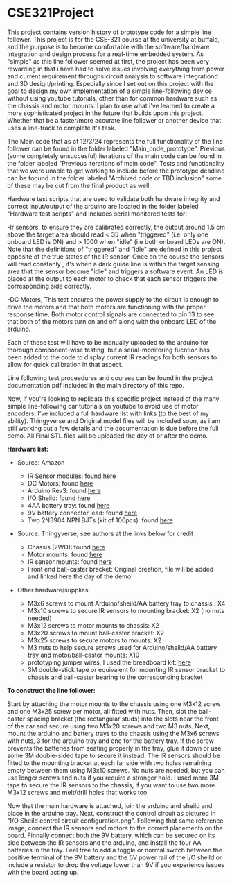 # CSE321Project
This project contains version history of prototype code for a simple line follower. This project is for the CSE-321 course at the university at buffalo, and the purpose is to become comfortable with the software/hardware integration and design process for a real-time embedded system. As "simple" as this line follower seemed at first, the project has been very rewarding in that i have had to solve issues involving everything from power and current requirement throughs circuit analysis to software integrationd and 3D design/printing. Especially since I set out on this project with the goal to design my own implementation of a simple line-following device without using youtube tutorials, other than for common hardware such as the chassis and motor mounts. I plan to use what i've learned to create a more sophisticated project in the future that builds upon this project. Whether that be a faster/more accurate line follower or another device that uses a line-track to complete it's task. 

The Main code that as of 12/3/24 represents the full functionality of the line follower can be found in the folder labeled "Main_code_prototype". Previous (some completely unsuccesful) iterations of the main code can be found in the folder labeled "Previous iterations of main code". Tests and functionality that we were unable to get working to include before the prototype deadline can be foound in the folder labeled "Archived code or TBD inclusion" some of these may be cut from the final product as well.

Hardware test scripts that are used to validate both hardware integrity and correct input/output of the arduino are located in the folder labeled "Hardware test scripts" and includes serial monitored tests for:

-Ir sensors, to ensure they are calibrated correctly, the output around 1.5 cm above the target area should read < 35 when "triggered" (i.e. only one onboard LED is ON) and > 1000 when "idle" (i.e both onboard LEDs are ON). Note that the definitions of "triggered" and "idle" are defined in this project opposite of the true states of the IR sensor. Once on the course the sensors will read constanly , it's when a dark guide line is within the target sensing area that the sensor become "idle" and triggers a software event. An LED is placed at the output to each motor to check that each sensor triggers the corresponding side correctly.

-DC Motors, This test ensures the power supply to the circuit is enough to drive the motors and that both motors are functioning with the proper response time. Both motor control signals are connected to pin 13 to see that both of the motors turn on and off along with the onboard LED of the arduino.

Each of these test will have to be manually uploaded to the arduino for thorough component-wise testing, but a serial-monitoring fucntion has been added to the code to display current IR readings for both sensors to allow for quick calibration in that aspect.

Line following test proceedures and courses can be found in the project documentation pdf included in the main directory of this repo.

Now, if you're looking to replicate this specific project instead of the many simple line-following car tutorials on youtube to avoid use of motor encoders, I've included a full hardware list with links (to the best of my ability). Thingyverse and Original model files will be included soon, as i am still working out a few details and the documentation is due before the full demo. All Final STL files will be uploaded the day of or after the demo. 

**Hardware list:**
* Source: Amazon
  * IR Sensor modules: found [here](https://www.amazon.com/Gikfun-avoidance-Reflective-Photoelectric-Intensity/dp/B07FJLMLVZ?crid=2MP0NGZESJYB7&dib=eyJ2IjoiMSJ9.raM2Y1UKY-5UVlEH5onhoROUgwLmRMTlWFu3t-YIT8v5YnczhHPG_zfTi4C8beL3GYn1ahGIIWl74H0HInrwSqSjzLAWo7gXbiswPwGLApno_GS17SQjUiSD3LlvwL4RhSKHc4eENLuXe57LU0OJgRAf48sAF6zqo5zVzHUf9lzfp8pedT1MjiYfD5zVg925zLbJzMhrxtcZALm5PqXainnXr2XCsX6VqWcdTdXltlcPNPYrK8wQpF81qb2BJJ1S2Jq4Qq5P4kaldORUO7ckCeYWAIRHCpg-6KyGYqYPJ7A.qVDg1r0O4CmZXA_1DxGzWhPixGHbFJ-12q2mYhPWOnY&dib_tag=se&keywords=IR+sensor+modules&qid=1733261672&s=industrial&sprefix=ir+sensor+modules%2Cindustrial%2C73&sr=1-6)
  * DC Motors: found [here](https://www.amazon.com/AEDIKO-Motor-Gearbox-Shaft-200RPM/dp/B099Z85573/?_encoding=UTF8&pd_rd_w=G6JPY&content-id=amzn1.sym.25176ef5-509a-4446-bbde-9770a3f18b65%3Aamzn1.symc.abfa8731-fff2-4177-9d31-bf48857c2263&pf_rd_p=25176ef5-509a-4446-bbde-9770a3f18b65&pf_rd_r=JCBE5JS2649CFVPX5W84&pd_rd_wg=CFJf9&pd_rd_r=e47e82da-9283-4612-bf92-5b61a42f9e04&ref_=pd_hp_d_btf_ci_mcx_mr_ca_id_hp_d)
  * Arduino Rev3: found [here](https://www.amazon.com/Arduino-A000066-ARDUINO-UNO-R3/dp/B008GRTSV6?crid=35JK65MSNDYTQ&dib=eyJ2IjoiMSJ9.EP1e3hJTqCDPxSPSdzKsYfMXUktq8xgEbcPrB1QpS3VhnZG5eudwvsegtvpf1bp4jRtwqyz59Jvp4YYmEdUapyby9kPDGIOiveXG-4iYJr64HuJR21thM3bzqKb6dArbrv0eaWqku3fdi9K9x-qkCQl9OBQyJ2Qg9vd5vF96cEiNWUu_MLb-hF7UtTkxXtJk2FjKmRiHcnB_uHusdU-uJwo_SCRrBY1-Rp_33OCgw4s.Stxi3UVLx8t085-7Kdys7aUrQToZq2VxJM3tChRUh5k&dib_tag=se&keywords=arduino+uno+rev3&qid=1733261613&sprefix=arduino+uno+rev3%2Caps%2C95&sr=8-1)
  * I/O Sheild: found [here](https://www.amazon.com/HiLetgo-Prototype-Expansion-Breadboard-ProtoShield/dp/B00HHYBWPO?crid=3I7NZ6Z144KWU&dib=eyJ2IjoiMSJ9.yyECcm7xu3PpPfzlmS7RJTLA5sJbS83TNz-F6zZg9i1lS1lgiMvrQNj-cCRuvpY8ch3b9mv1G-Vog-nteQE40f3WuClulWfGhGAfz_I_l6F1O0Kjm3J08xQDy_wUzrppatJ3ajsYlZcmdKi1AZTJY-N6vqa_rGuS-ji0_8S6i1m8T6PjkYq3emlkaC_7A3L_NLLjPJNUz4yhh91lp6FSNS-jCGXxc0H9hzOoKfJN1tQ.P9763b5ejf_DlXxsbTItyhULRlpRrsAVWQw0NuLQdGo&dib_tag=se&keywords=i%2Fo+shield+arduino+uno&qid=1733261578&sprefix=i%2Fo+shield+arduino+uno%2Caps%2C87&sr=8-12)
  * 4AA battery tray: found [here](https://www.amazon.com/LAMPVPATH-Battery-Holder-Leads-Wires/dp/B07T7MTRZX?crid=1803D7QTREO0E&dib=eyJ2IjoiMSJ9.Zz6pqEfl9XSL-KSVGcCvTGHLoBzpEza7MgDy9u93CJgn6HnSyKSSU1BU09Y3OkTea6CT18JAdIUEsrX2T8_dUa315fnNDtvhU6MyDiUcwXwZKtPCpa7HYYzuLMopGVUUFhq6Yh2bSaSdwAyeph-2HVwgrG-zaTW454-AWsku1oeVrWMvwtQgg_FqGu_GAc-99zWR0uMrKd3an5us031DAffvmIdbfYsXTBCnGvAwRmM.-dKx3S7XwYxDmqLDvyus3Or_xMDL_HceL-Ra6NQ5TGM&dib_tag=se&keywords=aa+battery+holder&qid=1733261510&sprefix=AA+battery%2Caps%2C106&sr=8-8)
  * 9V battery connector lead: found [here](https://www.amazon.com/Battery-Connector-Plastic-Experiment-Equipment/dp/B08SL9X2YC?crid=1Q72845Z7YFAT&dib=eyJ2IjoiMSJ9.cPyl9XTIX6B9MfgCRRpDEpovk1l6bcfM9_wB6FWs1rCeLN395Nt4Afeqy2cmhuAqIfvN1sP1TD4zWiTlBMXommHSdc-7oZZv5cgMWkXo_MWXrVBU-_laZPPEmEPovtGa1RoMnLWgbYz-7nqgziirV6n_I-Rmxoow8UeV2FcncGfOVO4hKC0PYQ5CLJiVAsTqQ3BhFtkttVS4dVUnlp3936nBtMdim2QHCvDQSGk8X7ditIC2LGia7w86NB5hqH_RkKvKiBkV5hDelM0Ixk7LyTIJtDZedzttNFbZWSlSyqI.kjY_ZE2wNv_CuO2LvqeVp25Mm0RqmkH4xEDd-PoeM_g&dib_tag=se&keywords=9v+battery+connector&qid=1733261374&s=electronics&sprefix=9V+%2Celectronics%2C95&sr=1-3)
  * Two 2N3904 NPN BJTs (kit of 100pcs): found [here](https://www.amazon.com/HiLetgo-100pcs-General-Purpose-Transistor/dp/B07X5RXSX1?crid=3PCZYU9NI8E68&dib=eyJ2IjoiMSJ9.XzT5U-iPHrrbU8cQqX-I_ZG0p8F_sA_zfpKo4r3iw-My08dMwdsXkKiYJnEWd632ZfOuZtArIerQhI9VH-vZSXe4AGsHmuKwgbZalC54bDroczL4eIXdyq1vn3v9xWgu9qXhpE7qLFiaTldJZj96Gxvvisjly7XxBPoSkApPQs24Wwe3_qlLffz-AdclmyjqTZRNxoR5MdWwy00UD34wV00XfSsWdIUTOoFwBpaKnLshGzQSNLPOua_z3YD9JNWeKl4GjYJP35L4x1hDL8Zf2hgB4Zu1Vb0CaZlojzdYCjY.fZL72fnYlY1qmmPzs9NTI5x2qGiiJfFT21yjY1DYHwA&dib_tag=se&keywords=2N3904&qid=1733263371&s=industrial&sprefix=2n3904%2Cindustrial%2C84&sr=1-8) 

* Source: Thingyverse, see authors at the links below for credit
  * Chassis (2WD): found [here](https://www.thingiverse.com/thing:3949099)
  * Motor mounts: found [here](https://www.thingiverse.com/thing:750963)
  * IR sensor mounts: found [here](https://www.thingiverse.com/thing:6750892)
  * Front end ball-caster bracket: Original creation, file will be added and linked here the day of the demo! 
  
* Other hardware/supplies:
  * M3x6 screws to mount Arduino/sheild/AA battery tray to chassis : X4
  * M3x10 screws to secure IR sensors to mounting bracket: X2 (no nuts needed)
  * M3x12 screws to motor mounts to chassis: X2
  * M3x20 screws to mount ball-caster bracket: X2
  * M3x25 screws to secure motors to mounts: X2 
  * M3 nuts to help secure screws used for Arduino/sheild/AA battery tray and motor/ball-caster mounts: X10
  * prototyping jumper wires, I used the breadboard kit: [here](https://www.amazon.com/REXQualis-Electronics-tie-Points-Breadboard-Potentiometer/dp/B073ZC68QG/?_encoding=UTF8&pd_rd_w=G6JPY&content-id=amzn1.sym.25176ef5-509a-4446-bbde-9770a3f18b65%3Aamzn1.symc.abfa8731-fff2-4177-9d31-bf48857c2263&pf_rd_p=25176ef5-509a-4446-bbde-9770a3f18b65&pf_rd_r=JCBE5JS2649CFVPX5W84&pd_rd_wg=CFJf9&pd_rd_r=e47e82da-9283-4612-bf92-5b61a42f9e04&ref_=pd_hp_d_btf_ci_mcx_mr_ca_id_hp_d)
  * 3M double-stick tape or equivalent for mounting IR sensor bracket to chassis and ball-caster bearing to the corresponding bracket

**To construct the line follower:**
  
   Start by attaching the motor mounts to the chassis using one M3x12 screw and one M3x25 screw per motor, all fitted with nuts. Then, slot the ball-caster spacing bracket (the rectangular studs) into the slots near the front of the car and secure using two M3x20 screws and two M3 nuts. Next, mount the arduino and battery trays to the chassis using the M3x6 screws with nuts, 3 for the arduino tray and one for the battery tray. If the screw prevents the batteries from seating properly in the tray, glue it down or use some 3M double-sided tape to secure it instead. The IR sensors should be fitted to the mounting bracket at each far side with two holes remaining empty between them using M3x10 screws. No nuts are needed, but you can use longer screws and nuts if you require a stronger hold. I used more 3M tape to secure the IR sensors to the chassis, if you want to use two more M3x12 screws and melt/drill holes that works too. 
   
   Now that the main hardware is attached, join the arduino and sheild and place in the arduino tray. Next, construct the control circuit as pictured in "I/O Sheild control circuit configuration.png". Following that same reference image, connect the IR sensors and motors to the correct placements on the board. Finnally connect both the 9V battery, which can be secured on its side between the IR sensors and the arduino, and install the four AA batteries in the tray. Feel free to add a toggle or normal switch between the positive terminal of the 9V battery and the 5V power rail of the I/O sheild or include a resistor to drop the voltage lower than 9V if you experience issues with the board acting up. 
